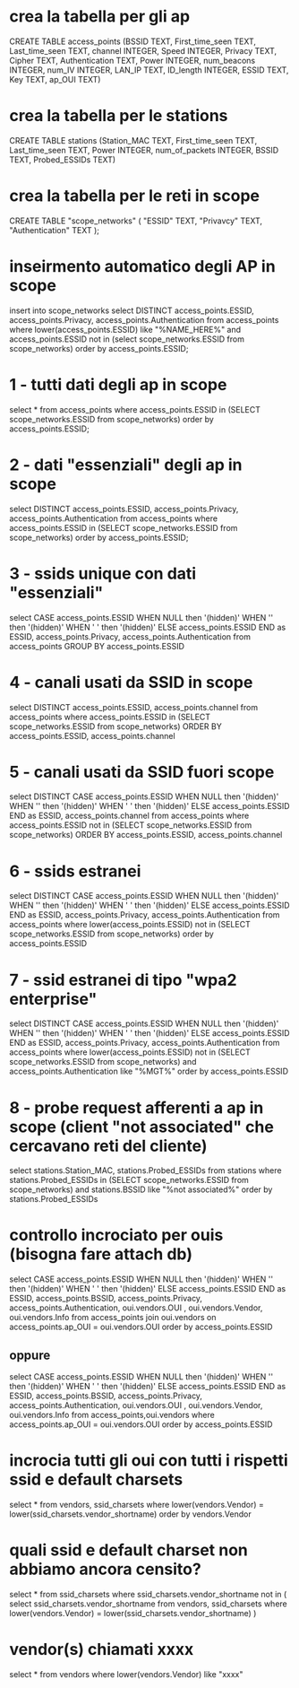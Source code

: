 # crea la tabella per gli ap
CREATE TABLE access_points (BSSID TEXT,  First_time_seen TEXT,  Last_time_seen TEXT,  channel INTEGER,  Speed INTEGER,  Privacy TEXT,  Cipher TEXT,  Authentication TEXT,  Power INTEGER,  num_beacons INTEGER,  num_IV INTEGER,  LAN_IP TEXT,  ID_length INTEGER,  ESSID TEXT,  Key TEXT,  ap_OUI TEXT)

# crea la tabella per le stations
CREATE TABLE stations (Station_MAC TEXT,  First_time_seen TEXT,  Last_time_seen TEXT,  Power INTEGER,  num_of_packets INTEGER,  BSSID TEXT,  Probed_ESSIDs TEXT)

# crea la tabella per le reti in scope
CREATE TABLE "scope_networks" (
	"ESSID"	TEXT,
	"Privavcy"	TEXT,
	"Authentication"	TEXT
);

# inseirmento automatico degli AP in scope
insert into scope_networks
select DISTINCT access_points.ESSID, access_points.Privacy, access_points.Authentication 
from access_points 
where lower(access_points.ESSID) like "%NAME_HERE%" and access_points.ESSID not in (select scope_networks.ESSID from scope_networks)
order by access_points.ESSID;


# 1 - tutti dati degli ap in scope
select * 
from access_points 
where access_points.ESSID in (SELECT scope_networks.ESSID from scope_networks)
order by access_points.ESSID;

# 2 - dati "essenziali" degli ap in scope
select DISTINCT access_points.ESSID, access_points.Privacy, access_points.Authentication 
from access_points 
where access_points.ESSID in (SELECT scope_networks.ESSID from scope_networks)
order by access_points.ESSID;

# 3 - ssids unique con dati "essenziali"
select CASE access_points.ESSID
	WHEN NULL then '(hidden)'
	WHEN '' then '(hidden)'
	WHEN ' ' then '(hidden)'
	ELSE access_points.ESSID
	END as ESSID, access_points.Privacy, access_points.Authentication
from access_points 
GROUP BY access_points.ESSID

# 4 - canali usati da SSID in scope
select DISTINCT access_points.ESSID, access_points.channel 
from access_points 
where access_points.ESSID in (SELECT scope_networks.ESSID from scope_networks)
ORDER BY access_points.ESSID, access_points.channel

# 5 - canali usati da SSID fuori scope
select DISTINCT CASE access_points.ESSID
	WHEN NULL then '(hidden)'
	WHEN '' then '(hidden)'
	WHEN ' ' then '(hidden)'
	ELSE access_points.ESSID
	END as ESSID,
	access_points.channel 
from access_points 
where access_points.ESSID not in (SELECT scope_networks.ESSID from scope_networks)
ORDER BY access_points.ESSID, access_points.channel

# 6 - ssids estranei 
select DISTINCT CASE access_points.ESSID
	WHEN NULL then '(hidden)'
	WHEN '' then '(hidden)'
	WHEN ' ' then '(hidden)'
	ELSE access_points.ESSID
	END as ESSID,
	access_points.Privacy, access_points.Authentication from access_points where lower(access_points.ESSID) not in (SELECT scope_networks.ESSID from scope_networks)  order by access_points.ESSID

# 7 - ssid estranei di tipo "wpa2 enterprise"
select DISTINCT CASE access_points.ESSID
	WHEN NULL then '(hidden)'
	WHEN '' then '(hidden)'
	WHEN ' ' then '(hidden)'
	ELSE access_points.ESSID
	END as ESSID,
	access_points.Privacy, access_points.Authentication 
	from access_points 
	where lower(access_points.ESSID) not in (SELECT scope_networks.ESSID from scope_networks)
	and access_points.Authentication like "%MGT%"
	order by access_points.ESSID


# 8 - probe request afferenti a ap in scope (client "not associated" che cercavano reti del cliente)
select stations.Station_MAC, stations.Probed_ESSIDs 
from stations 
where stations.Probed_ESSIDs in (SELECT scope_networks.ESSID from scope_networks) 
and stations.BSSID like "%not associated%" order by stations.Probed_ESSIDs

# controllo incrociato per ouis (bisogna fare attach db)
select CASE access_points.ESSID
	WHEN NULL then '(hidden)'
	WHEN '' then '(hidden)'
	WHEN ' ' then '(hidden)'
	ELSE access_points.ESSID
	END as ESSID,
	access_points.BSSID, access_points.Privacy, access_points.Authentication, oui.vendors.OUI , oui.vendors.Vendor, oui.vendors.Info
from access_points join oui.vendors on access_points.ap_OUI = oui.vendors.OUI
order by access_points.ESSID

## oppure
select CASE access_points.ESSID
	WHEN NULL then '(hidden)'
	WHEN '' then '(hidden)'
	WHEN ' ' then '(hidden)'
	ELSE access_points.ESSID
	END as ESSID,
	access_points.BSSID, access_points.Privacy, access_points.Authentication, oui.vendors.OUI , oui.vendors.Vendor, oui.vendors.Info
from access_points,oui.vendors
where access_points.ap_OUI = oui.vendors.OUI
order by access_points.ESSID


# incrocia tutti gli oui con tutti i rispetti ssid e default charsets
select *
from vendors, ssid_charsets
where lower(vendors.Vendor) = lower(ssid_charsets.vendor_shortname)
order by vendors.Vendor


# quali ssid e default charset non abbiamo ancora censito?
select * 
from ssid_charsets
where ssid_charsets.vendor_shortname not in 
(
select ssid_charsets.vendor_shortname
from vendors, ssid_charsets
where lower(vendors.Vendor) = lower(ssid_charsets.vendor_shortname)
)


# vendor(s) chiamati xxxx
select *
from vendors
where lower(vendors.Vendor) like "xxxx"
